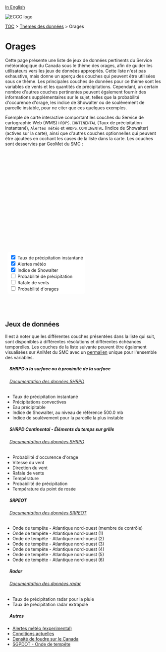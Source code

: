 [In English](thunderstorms_en.md)

![ECCC logo](../img_eccc-logo.png)

[TOC](../readme_fr.md) > [Thèmes des données](readme_fr.md) > Orages

# Orages&emsp;<i class="wi wi-lightning" style="font-size: 45px; color: #4e64a6;"></i>

Cette page présente une liste de jeux de données pertinents du Service météorologique du Canada sous le thème des orages, afin de guider les utilisateurs vers les jeux de données appropriés. Cette liste n'est pas exhaustive, mais donne un aperçu des couches qui peuvent être utilisées sous ce thème. Les principales couches de données pour ce thème sont les variables de vents et les quantités de précipitations. Cependant, un certain nombre d'autres couches pertinentes peuvent également fournir des informations supplémentaires sur le sujet, telles que la probabilité d'occurence d'orage, les indice de Showalter ou de soulèvement de parcelle instable, pour ne citer que ces quelques exemples.

Exemple de carte interactive comportant les couches du Service de cartographie Web (WMS) `HRDPS.CONTINENTAL` (Taux de précipitation instantané), `Alertes météo` et `HRDPS.CONTINENTAL` (Indice de Showalter) (actives sur la carte), ainsi que d'autres couches optionnelles qui peuvent être ajoutées en cochant les cases de la liste dans la carte. Les couches sont desservies par GeoMet du SMC :

<div id="map" style="height: 500px; position: relative">
  <div id="legend-popup">
    <div id="legend-popup-content">
      <img id="legend-img" src="" />
    </div>
  </div>

  <div id="switch-content" style="position: absolute; z-index: 1; bottom: 40px; left: 8px;">
    <div id="switch-case">
        <label>
          <input type="checkbox" id="layer2" checked>
          <span onmouseover="updateLegend('https://geo.wxod-dev.cmc.ec.gc.ca/geomet?version=1.3.0&service=WMS&request=GetLegendGraphic&sld_version=1.1.0&layer=HRDPS.CONTINENTAL_RT&format=image/png&STYLE=PRECIPPRTMMH')">Taux de précipitation instantané</span>
        </label></br>
        <label>
          <input type="checkbox" id="layer4" checked>
          <span onmouseover="updateLegend('https://geo.weather.gc.ca/geomet?version=1.3.0&service=WMS&request=GetLegendGraphic&sld_version=1.1.0&layer=ALERTS&format=image/png&STYLE=ALERTES')">Alertes météo</span>
        </label></br>
        <label>
          <input type="checkbox" id="layer1" checked>
          <span onmouseover="updateLegend('https://geo.wxod-dev.cmc.ec.gc.ca/geomet?version=1.3.0&service=WMS&request=GetLegendGraphic&sld_version=1.1.0&layer=HRDPS.CONTINENTAL.CONV_SHWINX.500&format=image/png&STYLE=LIFTED_INDEX-LINEAR')">Indice de Showalter</span>
        </label></br>
        <label>
          <input type="checkbox" id="layer3">
          <span onmouseover="updateLegend('https://geo.wxod-dev.cmc.ec.gc.ca/geomet?version=1.3.0&service=WMS&request=GetLegendGraphic&sld_version=1.1.0&layer=HRDPS-WEonG_2.5km_Precip-Prob&format=image/png&STYLE=Precip-Prob')">Probabilité de précipitation</span>
        </label></br>
        <label>
          <input type="checkbox" id="layer5">
          <span onmouseover="updateLegend('https://geo.wxod-dev.cmc.ec.gc.ca/geomet?version=1.3.0&service=WMS&request=GetLegendGraphic&sld_version=1.1.0&layer=HRDPS-WEonG_2.5km_WindGust&format=image/png&STYLE=GUST_INTERV_MS2KTS')">Rafale de vents</span>
        </label></br>
        <label>
          <input type="checkbox" id="layer6">
          <span onmouseover="updateLegend('https://geo.wxod-dev.cmc.ec.gc.ca/geomet?version=1.3.0&service=WMS&request=GetLegendGraphic&sld_version=1.1.0&layer=HRDPS-WEonG_2.5km_Thunderstorm-Prob&format=image/png&STYLE=Thunderstorm-Prob')">Probabilité d'orages</span>
        </label></br>
    </div>
  </div>
</div>
</br>

## Jeux de données

Il est à noter que les différentes couches présentées dans la liste qui suit, sont disponibles à différentes résolutions et différentes échéances temporelles.
Les couches de la liste suivante peuvent être également visualisées sur AniMet du SMC avec un [permalien](https://eccc-msc.github.io/msc-animet/?layers=ALERTS;0.75;0;1;0,CURRENT_CONDITIONS;0.75;0;1;0,Lightning_2.5km_Density;0.75;1;1;0,RADAR_1KM_RRAI;0.75;0;1;0,Radar_1km_dBZ-Extrapolation;0.75;0;1;0,HRDPS-WEonG_2.5km_AirTemp;0.75;0;1;0,HRDPS-WEonG_2.5km_DewPointTemp;0.75;0;1;0,HRDPS-WEonG_2.5km_Precip-Prob;0.75;0;1;0,HRDPS-WEonG_2.5km_WindGust;0.75;0;1;0,HRDPS-WEonG_2.5km_WindDir;0.75;0;1;0,HRDPS-WEonG_2.5km_WindSpeed;0.75;0;1;0,HRDPS.CONTINENTAL.CONV_MU-VT-LI.500;0.75;0;1;0,HRDPS.CONTINENTAL.CONV_SHWINX.500;0.75;0;1;0,HRDPS.CONTINENTAL_IH;0.75;0;1;0,HRDPS.CONTINENTAL_PC;0.75;0;1;0,HRDPS.CONTINENTAL_RT;0.75;0;1;0,HRDPS-WEonG_2.5km_Thunderstorm-Prob;0.75;0;1;0&extent=-19347716,1946579,-535293,11257258) unique pour l'ensemble des variables.

##### &emsp;<span class="badge badge-info">SHRPD à la surface ou à proximité de la surface</span>
###### &emsp;[Documentation des données SHRPD](../msc-data/nwp_hrdps/readme_hrdps_fr.md)

* Taux de précipitation instantané
* Précipitations convectives
* Eau précipitable
* Indice de Showalter, au niveau de référence 500.0 mb
* Indice de soulèvement pour la parcelle la plus instable</br>

##### &emsp;<span class="badge badge-info">SHRPD Continental - Éléments du temps sur grille</span>
###### &emsp;[Documentation des données SHRPD](../msc-data/nwp_hrdps/readme_hrdps_fr.md)
* Probabilité d'occurence d'orage
* Vitesse du vent
* Direction du vent
* Rafale de vents
* Température
* Probabilité de précipitation
* Température du point de rosée</br>

##### &emsp;<span class="badge badge-info">SRPEOT</span>
###### &emsp;[Documentation des données SRPEOT](../msc-data/nwp_resps/readme_resps_fr.md)
* Onde de tempête  - Atlantique nord-ouest (membre de contrôle)
* Onde de tempête  - Atlantique nord-ouest (1)
* Onde de tempête  - Atlantique nord-ouest (2)
* Onde de tempête  - Atlantique nord-ouest (3)
* Onde de tempête  - Atlantique nord-ouest (4)
* Onde de tempête  - Atlantique nord-ouest (5)
* Onde de tempête  - Atlantique nord-ouest (6)</br>

##### &emsp;<span class="badge badge-info">Radar</span>
###### &emsp;[Documentation des données radar](../msc-data/nwp_reps/readme_radar_fr.md)
* Taux de précipitation radar pour la pluie
* Taux de précipitation radar extrapolé</br>

##### &emsp;<span class="badge badge-info">Autres</span>

* [Alertes météo (experimental)](../msc-data/alerts/readme_alerts_fr.md)
* [Conditions actuelles](../msc-data/citypage-weather/readme_citypageweather_fr.md)
* [Densité de foudre sur le Canada](../msc-data/lightning/readme_lightning_fr.md)
* [SGPDOT - Onde de tempête](../msc-data/nwp_gdsps/readme_gdsps_fr.md)


<style>
  #legend-img {
    margin: 0px;
  }
  #legend-popup {
    position: absolute;
    top: 40px;
    right: 8px;
    z-index: 2;
  }
  .legend-switch{
    top: 8px;
    right: .5em;
  }
  .ol-touch .legend-switch {
    top: 80px;
  }
 #switch-content {
  background-color: white;
  border-radius: 6px;
  padding: 7px;
 }
 label {
  font-size: 14px;
  margin-bottom: 0px;
 }
 input[type="checkbox"] {
  width: 14px;
  height: 14px;
  }
</style>

<link rel="stylesheet" href="https://cdn.jsdelivr.net/npm/ol@v7.3.0/ol.css" type="text/css"/>
<link rel="stylesheet" href="../../css/weather-icons-master/css/weather-icons.min.css">
<script src="https://cdn.polyfill.io/v2/polyfill.min.js?features=requestAnimationFrame,Element.prototype.classList,URL"></script>
<script src="https://cdn.jsdelivr.net/npm/ol@v7.3.0/dist/ol.js"></script>
<script src="https://cdnjs.cloudflare.com/ajax/libs/FileSaver.js/1.3.3/FileSaver.min.js"></script>
<script>
    function isIE() {
      return window.navigator.userAgent.match(/(MSIE|Trident)/);
    }
    var head = document.getElementsByTagName('head')[0];
    var js = document.createElement("script");
    js.type = "text/javascript";
    if (isIE())
    {
        js.src = "../../../js/thunderstorms_theme_ie.js";
        document.getElementById("controller").setAttribute("hidden", true);
    }
    else
    {
        js.src = "../../../js/thunderstorms_theme.js";
    }
    head.appendChild(js);
</script>